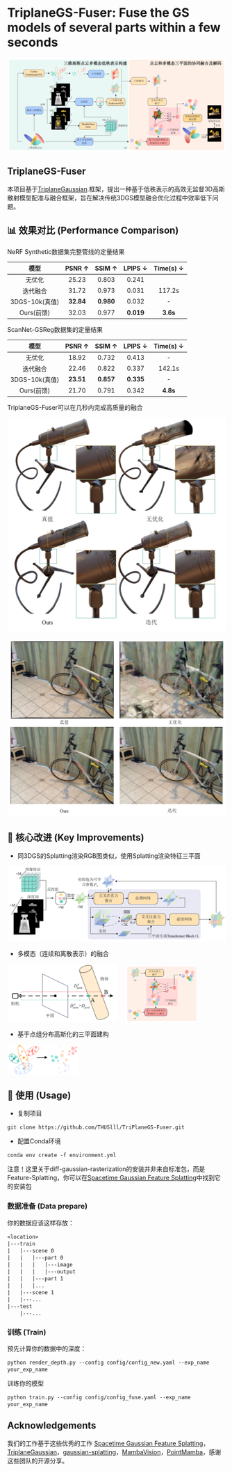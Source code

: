 # TriplaneGS-Fuser: Fuse the GS models of several parts within a few seconds

![image-20250810181907962](assets/pipeline.png)

## TriplaneGS-Fuser

本项目基于[TriplaneGaussian](https://github.com/VAST-AI-Research/TriplaneGaussian).框架，提出一种基于低秩表示的高效无监督3D高斯散射模型配准与融合框架，旨在解决传统3DGS模型融合优化过程中效率低下问题。

## 📊 效果对比 (Performance Comparison)

NeRF Synthetic数据集完整管线的定量结果

|      模型      |  PSNR ↑   |  SSIM ↑   |  LPIPS ↓  | Time(s) ↓ |
| :------------: | :-------: | :-------: | :-------: | :-------: |
|     无优化     |   25.23   |   0.803   |   0.241   |           |
|    迭代融合    |   31.72   |   0.973   |   0.031   |  117.2s   |
| 3DGS-10k(真值) | **32.84** | **0.980** |   0.032   |     -     |
|   Ours(前馈)   |   32.03   |   0.977   | **0.019** | **3.6s**  |

ScanNet-GSReg数据集的定量结果

|      模型      |  PSNR ↑   |  SSIM ↑   |  LPIPS ↓  | Time(s) ↓ |
| :------------: | :-------: | :-------: | :-------: | :-------: |
|     无优化     |   18.92   |   0.732   |   0.413   |     -     |
|    迭代融合    |   22.46   |   0.822   |   0.337   |  142.1s   |
| 3DGS-10k(真值) | **23.51** | **0.857** | **0.335** |     -     |
|   Ours(前馈)   |   21.70   |   0.791   |   0.342   | **4.8s**  |

TriplaneGS-Fuser可以在几秒内完成高质量的融合

![image-20250810181351586](assets/nerf.png)

![image-20250810181411469](assets/scannet.png)

## 🔧 核心改进 (Key Improvements)

+ 同3DGS的Splatting渲染RGB图类似，使用Splatting渲染特征三平面

![image-20250810181506320](assets/triplane.png)

+ 多模态（连续和离散表示）的融合

<img src="assets/score.png" alt="image-20250810181651613" width="50%" style="margin-right: 20px;" /><img src="assets/fuse.png" alt="image-20250810181730184" width="33%" />

+ 基于点组分布高斯化的三平面建构

<img src="assets/point.png" alt="image-20250810181958236" width="33%" />

## 🚀 使用 (Usage)

+ 复制项目

```shell
git clone https://github.com/THUSlll/TriPlaneGS-Fuser.git
```

+ 配置Conda环境

```
conda env create -f environment.yml
```

注意！这里关于diff-gaussian-rasterization的安装并非来自标准包，而是Feature-Splatting，你可以在[Spacetime Gaussian Feature Splatting](https://github.com/oppo-us-research/SpacetimeGaussians/tree/main)中找到它的安装包

### 数据准备 (Data prepare)

你的数据应该这样存放：

```
<location>
|---train
|   |---scene 0
|   |	|---part 0
|   |	|	|---image
|   |	|	|---output
|   |	|---part 1
|   |	|...
|   |---scene 1
|   |---...
|---test
	|---...
```

### 训练 (Train)

预先计算你的数据中的深度：

```
python render_depth.py --config config/config_new.yaml --exp_name your_exp_name
```

训练你的模型

```
python train.py --config config/config_fuse.yaml --exp_name your_exp_name
```

## Acknowledgements

我们的工作基于这些优秀的工作 [Spacetime Gaussian Feature Splatting](https://github.com/oppo-us-research/SpacetimeGaussians/tree/main)，[TriplaneGaussian](https://github.com/VAST-AI-Research/TriplaneGaussian)，[gaussian-splatting](https://github.com/graphdeco-inria/gaussian-splatting)，[MambaVision](https://github.com/NVlabs/MambaVision)，[PointMamba](https://github.com/LMD0311/PointMamba)，感谢这些团队的开源分享。